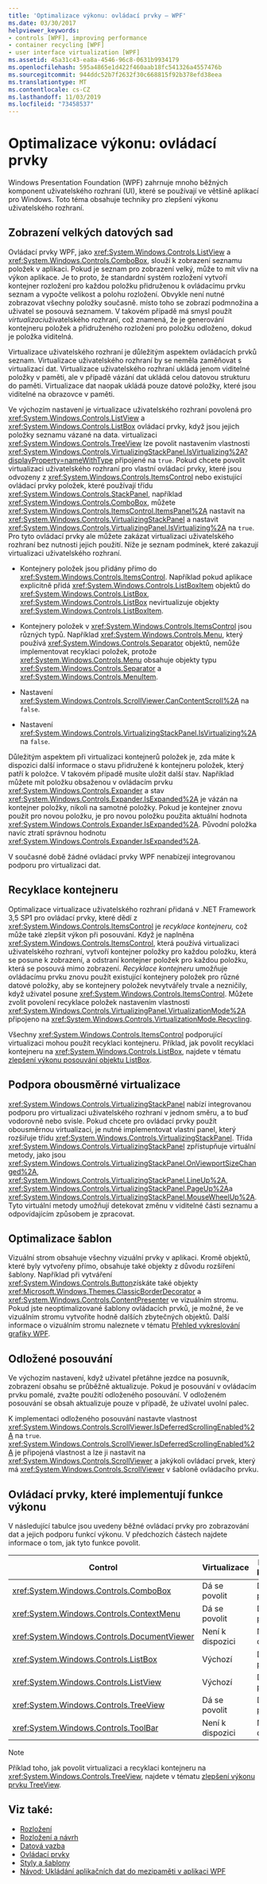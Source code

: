```yaml
---
title: 'Optimalizace výkonu: ovládací prvky – WPF'
ms.date: 03/30/2017
helpviewer_keywords:
- controls [WPF], improving performance
- container recycling [WPF]
- user interface virtualization [WPF]
ms.assetid: 45a31c43-ea8a-4546-96c8-0631b9934179
ms.openlocfilehash: 595a4865e1d422f460aab18fc541326a4557476b
ms.sourcegitcommit: 944ddc52b7f2632f30c668815f92b378efd38eea
ms.translationtype: MT
ms.contentlocale: cs-CZ
ms.lasthandoff: 11/03/2019
ms.locfileid: "73458537"
---
```

# <a name="optimizing-performance-controls"></a>Optimalizace výkonu: ovládací prvky

Windows Presentation Foundation (WPF) zahrnuje mnoho běžných komponent uživatelského rozhraní (UI), které se používají ve většině aplikací pro Windows. Toto téma obsahuje techniky pro zlepšení výkonu uživatelského rozhraní.

## <a name="displaying-large-data-sets"></a>Zobrazení velkých datových sad

Ovládací prvky WPF, jako <xref:System.Windows.Controls.ListView> a <xref:System.Windows.Controls.ComboBox>, slouží k zobrazení seznamu položek v aplikaci. Pokud je seznam pro zobrazení velký, může to mít vliv na výkon aplikace. Je to proto, že standardní systém rozložení vytvoří kontejner rozložení pro každou položku přidruženou k ovládacímu prvku seznam a vypočte velikost a polohu rozložení. Obvykle není nutné zobrazovat všechny položky současně. místo toho se zobrazí podmnožina a uživatel se posouvá seznamem. V takovém případě má smysl použít *virtualizaci*uživatelského rozhraní, což znamená, že je generování kontejneru položek a přidruženého rozložení pro položku odloženo, dokud je položka viditelná.

Virtualizace uživatelského rozhraní je důležitým aspektem ovládacích prvků seznam. Virtualizace uživatelského rozhraní by se neměla zaměňovat s virtualizací dat. Virtualizace uživatelského rozhraní ukládá jenom viditelné položky v paměti, ale v případě vázání dat ukládá celou datovou strukturu do paměti. Virtualizace dat naopak ukládá pouze datové položky, které jsou viditelné na obrazovce v paměti.

Ve výchozím nastavení je virtualizace uživatelského rozhraní povolená pro <xref:System.Windows.Controls.ListView> a <xref:System.Windows.Controls.ListBox> ovládací prvky, když jsou jejich položky seznamu vázané na data. virtualizaci <xref:System.Windows.Controls.TreeView> lze povolit nastavením vlastnosti <xref:System.Windows.Controls.VirtualizingStackPanel.IsVirtualizing%2A?displayProperty=nameWithType> připojené na `true`. Pokud chcete povolit virtualizaci uživatelského rozhraní pro vlastní ovládací prvky, které jsou odvozeny z <xref:System.Windows.Controls.ItemsControl> nebo existující ovládací prvky položek, které používají třídu <xref:System.Windows.Controls.StackPanel>, například <xref:System.Windows.Controls.ComboBox>, můžete <xref:System.Windows.Controls.ItemsControl.ItemsPanel%2A> nastavit na <xref:System.Windows.Controls.VirtualizingStackPanel> a nastavit <xref:System.Windows.Controls.VirtualizingPanel.IsVirtualizing%2A> na `true`. Pro tyto ovládací prvky ale můžete zakázat virtualizaci uživatelského rozhraní bez nutnosti jejich použití. Níže je seznam podmínek, které zakazují virtualizaci uživatelského rozhraní.

- Kontejnery položek jsou přidány přímo do <xref:System.Windows.Controls.ItemsControl>. Například pokud aplikace explicitně přidá <xref:System.Windows.Controls.ListBoxItem> objektů do <xref:System.Windows.Controls.ListBox>, <xref:System.Windows.Controls.ListBox> nevirtualizuje objekty <xref:System.Windows.Controls.ListBoxItem>.

- Kontejnery položek v <xref:System.Windows.Controls.ItemsControl> jsou různých typů. Například <xref:System.Windows.Controls.Menu>, který používá <xref:System.Windows.Controls.Separator> objektů, nemůže implementovat recyklaci položek, protože <xref:System.Windows.Controls.Menu> obsahuje objekty typu <xref:System.Windows.Controls.Separator> a <xref:System.Windows.Controls.MenuItem>.

- Nastavení <xref:System.Windows.Controls.ScrollViewer.CanContentScroll%2A> na `false`.

- Nastavení <xref:System.Windows.Controls.VirtualizingStackPanel.IsVirtualizing%2A> na `false`.

Důležitým aspektem při virtualizaci kontejnerů položek je, zda máte k dispozici další informace o stavu přidružené k kontejneru položek, který patří k položce. V takovém případě musíte uložit další stav. Například můžete mít položku obsaženou v ovládacím prvku <xref:System.Windows.Controls.Expander> a stav <xref:System.Windows.Controls.Expander.IsExpanded%2A> je vázán na kontejner položky, nikoli na samotné položky. Pokud je kontejner znovu použit pro novou položku, je pro novou položku použita aktuální hodnota <xref:System.Windows.Controls.Expander.IsExpanded%2A>. Původní položka navíc ztratí správnou hodnotu <xref:System.Windows.Controls.Expander.IsExpanded%2A>.

V současné době žádné ovládací prvky WPF nenabízejí integrovanou podporu pro virtualizaci dat.

## <a name="container-recycling"></a>Recyklace kontejneru

Optimalizace virtualizace uživatelského rozhraní přidaná v .NET Framework 3,5 SP1 pro ovládací prvky, které dědí z <xref:System.Windows.Controls.ItemsControl> je *recyklace kontejneru,* což může také zlepšit výkon při posouvání. Když je naplněna <xref:System.Windows.Controls.ItemsControl>, která používá virtualizaci uživatelského rozhraní, vytvoří kontejner položky pro každou položku, která se posune k zobrazení, a odstraní kontejner položek pro každou položku, která se posouvá mimo zobrazení. *Recyklace kontejneru* umožňuje ovládacímu prvku znovu použít existující kontejnery položek pro různé datové položky, aby se kontejnery položek nevytvářely trvale a nezničily, když uživatel posune <xref:System.Windows.Controls.ItemsControl>. Můžete zvolit povolení recyklace položek nastavením vlastnosti <xref:System.Windows.Controls.VirtualizingPanel.VirtualizationMode%2A> připojeno na <xref:System.Windows.Controls.VirtualizationMode.Recycling>.

Všechny <xref:System.Windows.Controls.ItemsControl> podporující virtualizaci mohou použít recyklaci kontejneru. Příklad, jak povolit recyklaci kontejneru na <xref:System.Windows.Controls.ListBox>, najdete v tématu [zlepšení výkonu posouvání objektu ListBox](../controls/how-to-improve-the-scrolling-performance-of-a-listbox.md).

## <a name="supporting-bidirectional-virtualization"></a>Podpora obousměrné virtualizace

<xref:System.Windows.Controls.VirtualizingStackPanel> nabízí integrovanou podporu pro virtualizaci uživatelského rozhraní v jednom směru, a to buď vodorovně nebo svisle. Pokud chcete pro ovládací prvky použít obousměrnou virtualizaci, je nutné implementovat vlastní panel, který rozšiřuje třídu <xref:System.Windows.Controls.VirtualizingStackPanel>. Třída <xref:System.Windows.Controls.VirtualizingStackPanel> zpřístupňuje virtuální metody, jako jsou <xref:System.Windows.Controls.VirtualizingStackPanel.OnViewportSizeChanged%2A>, <xref:System.Windows.Controls.VirtualizingStackPanel.LineUp%2A>, <xref:System.Windows.Controls.VirtualizingStackPanel.PageUp%2A>a <xref:System.Windows.Controls.VirtualizingStackPanel.MouseWheelUp%2A>. Tyto virtuální metody umožňují detekovat změnu v viditelné části seznamu a odpovídajícím způsobem je zpracovat.

## <a name="optimizing-templates"></a>Optimalizace šablon

Vizuální strom obsahuje všechny vizuální prvky v aplikaci. Kromě objektů, které byly vytvořeny přímo, obsahuje také objekty z důvodu rozšíření šablony. Například při vytváření <xref:System.Windows.Controls.Button>získáte také objekty <xref:Microsoft.Windows.Themes.ClassicBorderDecorator> a <xref:System.Windows.Controls.ContentPresenter> ve vizuálním stromu. Pokud jste neoptimalizované šablony ovládacích prvků, je možné, že ve vizuálním stromu vytvoříte hodně dalších zbytečných objektů. Další informace o vizuálním stromu naleznete v tématu [Přehled vykreslování grafiky WPF](../graphics-multimedia/wpf-graphics-rendering-overview.md).

## <a name="deferred-scrolling"></a>Odložené posouvání

Ve výchozím nastavení, když uživatel přetáhne jezdce na posuvník, zobrazení obsahu se průběžně aktualizuje. Pokud je posouvání v ovládacím prvku pomalé, zvažte použití odloženého posouvání. V odloženém posouvání se obsah aktualizuje pouze v případě, že uživatel uvolní palec.

K implementaci odloženého posouvání nastavte vlastnost <xref:System.Windows.Controls.ScrollViewer.IsDeferredScrollingEnabled%2A> na `true`. <xref:System.Windows.Controls.ScrollViewer.IsDeferredScrollingEnabled%2A> je připojená vlastnost a lze ji nastavit na <xref:System.Windows.Controls.ScrollViewer> a jakýkoli ovládací prvek, který má <xref:System.Windows.Controls.ScrollViewer> v šabloně ovládacího prvku.

## <a name="controls-that-implement-performance-features"></a>Ovládací prvky, které implementují funkce výkonu

V následující tabulce jsou uvedeny běžné ovládací prvky pro zobrazování dat a jejich podporu funkcí výkonu. V předchozích částech najdete informace o tom, jak tyto funkce povolit.

|Control|Virtualizace|Recyklace kontejneru|Odložené posouvání|
|-------------|--------------------|-------------------------|------------------------|
|<xref:System.Windows.Controls.ComboBox>|Dá se povolit|Dá se povolit|Dá se povolit|
|<xref:System.Windows.Controls.ContextMenu>|Dá se povolit|Dá se povolit|Dá se povolit|
|<xref:System.Windows.Controls.DocumentViewer>|Není k dispozici|Není k dispozici|Dá se povolit|
|<xref:System.Windows.Controls.ListBox>|Výchozí|Dá se povolit|Dá se povolit|
|<xref:System.Windows.Controls.ListView>|Výchozí|Dá se povolit|Dá se povolit|
|<xref:System.Windows.Controls.TreeView>|Dá se povolit|Dá se povolit|Dá se povolit|
|<xref:System.Windows.Controls.ToolBar>|Není k dispozici|Není k dispozici|Dá se povolit|

> [!NOTE]
> Příklad toho, jak povolit virtualizaci a recyklaci kontejneru na <xref:System.Windows.Controls.TreeView>, najdete v tématu [zlepšení výkonu prvku TreeView](../controls/how-to-improve-the-performance-of-a-treeview.md).

## <a name="see-also"></a>Viz také:

- [Rozložení](layout.md)
- [Rozložení a návrh](optimizing-performance-layout-and-design.md)
- [Datová vazba](optimizing-performance-data-binding.md)
- [Ovládací prvky](../controls/index.md)
- [Styly a šablony](../../../desktop-wpf/fundamentals/styles-templates-overview.md)
- [Návod: Ukládání aplikačních dat do mezipaměti v aplikaci WPF](walkthrough-caching-application-data-in-a-wpf-application.md)
